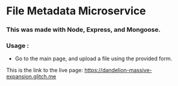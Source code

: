 
# File Metadata Microservice 

###  This was made with Node, Express, and Mongoose.

### Usage :
* Go to the main page, and upload a file using the provided form.

This is the link to the live page: https://dandelion-massive-expansion.glitch.me
